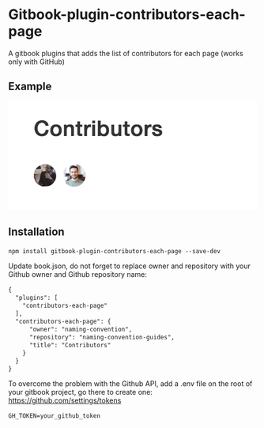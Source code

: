 # Gitbook-plugin-contributors-each-page
A gitbook plugins that adds the list of contributors for each page (works only with GitHub)

## Example

![example](example.png)

## Installation
```
npm install gitbook-plugin-contributors-each-page --save-dev
```

Update book.json, do not forget to replace owner and repository with your Github owner and Github repository name:
```
{
  "plugins": [
    "contributors-each-page"
  ],
  "contributors-each-page": {
      "owner": "naming-convention",
      "repository": "naming-convention-guides",
      "title": "Contributors"
    }
  }
}
```

To overcome the problem with the Github API, add a .env file on the root of your gitbook project, go there to create one: https://github.com/settings/tokens
```
GH_TOKEN=your_github_token
```

